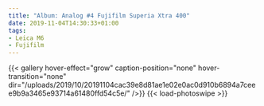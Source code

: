 ```yaml
---
title: "Album: Analog #4 Fujifilm Superia Xtra 400"
date: 2019-11-04T14:30:33+01:00
tags:
- Leica M6
- Fujifilm
---
```


{{< gallery hover-effect="grow" caption-position="none" hover-transition="none" dir="/uploads/2019/10/20191104cac39e8d81ae1e02e0ac0d910b6894a7ceee9b9a3465e93714a61480ffd54c5e/" />}}
{{< load-photoswipe >}}
